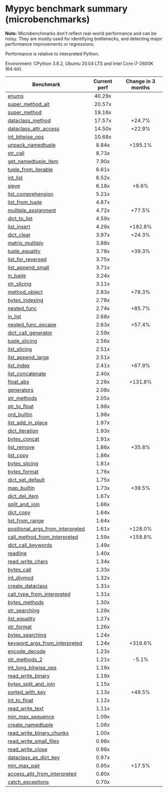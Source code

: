 # Mypyc benchmark summary (microbenchmarks)

**Note:** Microbenchmarks don't reflect real-world performance and can be noisy.
           They are mostly used for identifying bottlenecks, and detecting major performance
           improvements or regressions.

Performance is relative to interpreted Python.

Environment: CPython 3.8.2, Ubuntu 20.04 LTS and Intel Core i7-2600K (64-bit).

| Benchmark | Current perf | Change in 3 months |
| --- | :---: | :---: |
| [enums](benchmarks/enums.md) | 40.29x |  |
| [super_method_alt](benchmarks/super_method_alt.md) | 20.57x |  |
| [super_method](benchmarks/super_method.md) | 19.16x |  |
| [dataclass_method](benchmarks/dataclass_method.md) | 17.57x | +24.7% |
| [dataclass_attr_access](benchmarks/dataclass_attr_access.md) | 14.50x | +22.9% |
| [int_bitwise_ops](benchmarks/int_bitwise_ops.md) | 10.68x |  |
| [unpack_namedtuple](benchmarks/unpack_namedtuple.md) | 8.84x | +195.1% |
| [str_call](benchmarks/str_call.md) | 8.73x |  |
| [get_namedtuple_item](benchmarks/get_namedtuple_item.md) | 7.90x |  |
| [tuple_from_iterable](benchmarks/tuple_from_iterable.md) | 6.61x |  |
| [int_list](benchmarks/int_list.md) | 6.52x |  |
| [sieve](benchmarks/sieve.md) | 6.18x | +8.6% |
| [list_comprehension](benchmarks/list_comprehension.md) | 5.21x |  |
| [list_from_tuple](benchmarks/list_from_tuple.md) | 4.87x |  |
| [multiple_assignment](benchmarks/multiple_assignment.md) | 4.72x | +77.5% |
| [dict_to_list](benchmarks/dict_to_list.md) | 4.59x |  |
| [list_insert](benchmarks/list_insert.md) | 4.29x | +182.8% |
| [dict_clear](benchmarks/dict_clear.md) | 3.97x | +24.3% |
| [matrix_multiply](benchmarks/matrix_multiply.md) | 3.88x |  |
| [tuple_equality](benchmarks/tuple_equality.md) | 3.78x | +39.3% |
| [list_for_reversed](benchmarks/list_for_reversed.md) | 3.75x |  |
| [list_append_small](benchmarks/list_append_small.md) | 3.71x |  |
| [in_tuple](benchmarks/in_tuple.md) | 3.24x |  |
| [str_slicing](benchmarks/str_slicing.md) | 3.11x |  |
| [method_object](benchmarks/method_object.md) | 2.83x | +78.3% |
| [bytes_indexing](benchmarks/bytes_indexing.md) | 2.78x |  |
| [nested_func](benchmarks/nested_func.md) | 2.74x | +85.7% |
| [in_list](benchmarks/in_list.md) | 2.68x |  |
| [nested_func_escape](benchmarks/nested_func_escape.md) | 2.63x | +57.4% |
| [dict_call_generator](benchmarks/dict_call_generator.md) | 2.59x |  |
| [tuple_slicing](benchmarks/tuple_slicing.md) | 2.56x |  |
| [list_slicing](benchmarks/list_slicing.md) | 2.51x |  |
| [list_append_large](benchmarks/list_append_large.md) | 2.51x |  |
| [list_index](benchmarks/list_index.md) | 2.41x | +67.9% |
| [list_concatenate](benchmarks/list_concatenate.md) | 2.40x |  |
| [float_abs](benchmarks/float_abs.md) | 2.28x | +131.8% |
| [generators](benchmarks/generators.md) | 2.08x |  |
| [str_methods](benchmarks/str_methods.md) | 2.05x |  |
| [str_to_float](benchmarks/str_to_float.md) | 1.98x |  |
| [ord_builtin](benchmarks/ord_builtin.md) | 1.98x |  |
| [list_add_in_place](benchmarks/list_add_in_place.md) | 1.97x |  |
| [dict_iteration](benchmarks/dict_iteration.md) | 1.93x |  |
| [bytes_concat](benchmarks/bytes_concat.md) | 1.91x |  |
| [list_remove](benchmarks/list_remove.md) | 1.86x | +35.8% |
| [list_copy](benchmarks/list_copy.md) | 1.86x |  |
| [bytes_slicing](benchmarks/bytes_slicing.md) | 1.81x |  |
| [bytes_format](benchmarks/bytes_format.md) | 1.76x |  |
| [dict_set_default](benchmarks/dict_set_default.md) | 1.75x |  |
| [map_builtin](benchmarks/map_builtin.md) | 1.73x | +39.5% |
| [dict_del_item](benchmarks/dict_del_item.md) | 1.67x |  |
| [split_and_join](benchmarks/split_and_join.md) | 1.66x |  |
| [dict_copy](benchmarks/dict_copy.md) | 1.64x |  |
| [list_from_range](benchmarks/list_from_range.md) | 1.64x |  |
| [positional_args_from_interpreted](benchmarks/positional_args_from_interpreted.md) | 1.61x | +128.0% |
| [call_method_from_interpreted](benchmarks/call_method_from_interpreted.md) | 1.59x | +158.8% |
| [dict_call_keywords](benchmarks/dict_call_keywords.md) | 1.49x |  |
| [readline](benchmarks/readline.md) | 1.40x |  |
| [read_write_chars](benchmarks/read_write_chars.md) | 1.34x |  |
| [bytes_call](benchmarks/bytes_call.md) | 1.33x |  |
| [int_divmod](benchmarks/int_divmod.md) | 1.32x |  |
| [create_dataclass](benchmarks/create_dataclass.md) | 1.31x |  |
| [call_type_from_interpreted](benchmarks/call_type_from_interpreted.md) | 1.31x |  |
| [bytes_methods](benchmarks/bytes_methods.md) | 1.30x |  |
| [str_searching](benchmarks/str_searching.md) | 1.29x |  |
| [list_equality](benchmarks/list_equality.md) | 1.27x |  |
| [str_format](benchmarks/str_format.md) | 1.26x |  |
| [bytes_searching](benchmarks/bytes_searching.md) | 1.24x |  |
| [keyword_args_from_interpreted](benchmarks/keyword_args_from_interpreted.md) | 1.24x | +316.6% |
| [encode_decode](benchmarks/encode_decode.md) | 1.23x |  |
| [str_methods_2](benchmarks/str_methods_2.md) | 1.21x | -5.1% |
| [int_long_bitwise_ops](benchmarks/int_long_bitwise_ops.md) | 1.19x |  |
| [read_write_binary](benchmarks/read_write_binary.md) | 1.19x |  |
| [bytes_split_and_join](benchmarks/bytes_split_and_join.md) | 1.15x |  |
| [sorted_with_key](benchmarks/sorted_with_key.md) | 1.13x | +49.5% |
| [int_to_float](benchmarks/int_to_float.md) | 1.12x |  |
| [read_write_text](benchmarks/read_write_text.md) | 1.11x |  |
| [min_max_sequence](benchmarks/min_max_sequence.md) | 1.09x |  |
| [create_namedtuple](benchmarks/create_namedtuple.md) | 1.08x |  |
| [read_write_binary_chunks](benchmarks/read_write_binary_chunks.md) | 1.00x |  |
| [read_write_small_files](benchmarks/read_write_small_files.md) | 0.98x |  |
| [read_write_close](benchmarks/read_write_close.md) | 0.98x |  |
| [dataclass_as_dict_key](benchmarks/dataclass_as_dict_key.md) | 0.97x |  |
| [min_max_pair](benchmarks/min_max_pair.md) | 0.95x | +17.5% |
| [access_attr_from_interpreted](benchmarks/access_attr_from_interpreted.md) | 0.80x |  |
| [catch_exceptions](benchmarks/catch_exceptions.md) | 0.70x |  |
